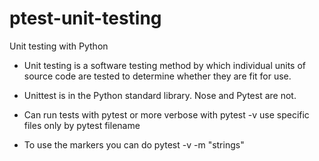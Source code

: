 # ptest-unit-testing

Unit testing with Python

- Unit testing is a software testing method by which individual units of source code are tested to determine whether they are fit for use.

- Unittest is in the Python standard library. Nose and Pytest are not.

- Can run tests with pytest or more verbose with pytest -v use specific files only by pytest filename

- To use the markers you can do pytest -v -m "strings"
